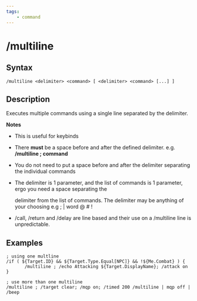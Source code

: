 ```yaml
---
tags:
    - command
---
```

# /multiline

## Syntax

```eqcommand
/multiline <delimiter> <command> [ <delimiter> <command> [...] ]
```

## Description

Executes multiple commands using a single line separated by the delimiter.

**Notes**

* This is useful for keybinds
* There **must** be a space before and after the defined delimiter. e.g. **/multiline ; command**
* You do not need to put a space before and after the delimiter separating the individual commands
*   The delimiter is 1 parameter, and the list of commands is 1 parameter, ergo you need a space separating the

    delimiter from the list of commands. The delimiter may be anything of your choosing e.g ; | word @ # !&#x20;
* /call, /return and /delay are line based and their use on a /multiline line is unpredictable.

## Examples

```
; using one multline
/if ( ${Target.ID} && ${Target.Type.Equal[NPC]} && !${Me.Combat} ) {
       /multiline ; /echo Attacking ${Target.DisplayName}; /attack on
}

; use more than one multiline
/multiline ; /target clear; /mqp on; /timed 200 /multiline | mqp off | /beep
```
